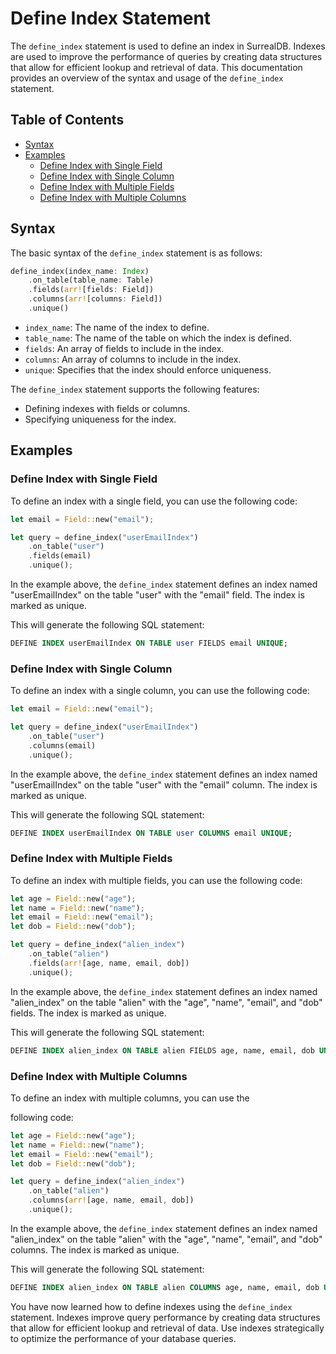 # Define Index Statement

The `define_index` statement is used to define an index in SurrealDB. Indexes are used to improve the performance of queries by creating data structures that allow for efficient lookup and retrieval of data. This documentation provides an overview of the syntax and usage of the `define_index` statement.

## Table of Contents

- [Syntax](#syntax)
- [Examples](#examples)
  - [Define Index with Single Field](#define-index-with-single-field)
  - [Define Index with Single Column](#define-index-with-single-column)
  - [Define Index with Multiple Fields](#define-index-with-multiple-fields)
  - [Define Index with Multiple Columns](#define-index-with-multiple-columns)

## Syntax

The basic syntax of the `define_index` statement is as follows:

```rust
define_index(index_name: Index)
    .on_table(table_name: Table)
    .fields(arr![fields: Field])
    .columns(arr![columns: Field])
    .unique()
```

- `index_name`: The name of the index to define.
- `table_name`: The name of the table on which the index is defined.
- `fields`: An array of fields to include in the index.
- `columns`: An array of columns to include in the index.
- `unique`: Specifies that the index should enforce uniqueness.

The `define_index` statement supports the following features:

- Defining indexes with fields or columns.
- Specifying uniqueness for the index.

## Examples

### Define Index with Single Field

To define an index with a single field, you can use the following code:

```rust
let email = Field::new("email");

let query = define_index("userEmailIndex")
    .on_table("user")
    .fields(email)
    .unique();
```

In the example above, the `define_index` statement defines an index named "userEmailIndex" on the table "user" with the "email" field. The index is marked as unique.

This will generate the following SQL statement:

```sql
DEFINE INDEX userEmailIndex ON TABLE user FIELDS email UNIQUE;
```

### Define Index with Single Column

To define an index with a single column, you can use the following code:

```rust
let email = Field::new("email");

let query = define_index("userEmailIndex")
    .on_table("user")
    .columns(email)
    .unique();
```

In the example above, the `define_index` statement defines an index named "userEmailIndex" on the table "user" with the "email" column. The index is marked as unique.

This will generate the following SQL statement:

```sql
DEFINE INDEX userEmailIndex ON TABLE user COLUMNS email UNIQUE;
```

### Define Index with Multiple Fields

To define an index with multiple fields, you can use the following code:

```rust
let age = Field::new("age");
let name = Field::new("name");
let email = Field::new("email");
let dob = Field::new("dob");

let query = define_index("alien_index")
    .on_table("alien")
    .fields(arr![age, name, email, dob])
    .unique();
```

In the example above, the `define_index` statement defines an index named "alien_index" on the table "alien" with the "age", "name", "email", and "dob" fields. The index is marked as unique.

This will generate the following SQL statement:

```sql
DEFINE INDEX alien_index ON TABLE alien FIELDS age, name, email, dob UNIQUE;
```

### Define Index with Multiple Columns

To define an index with multiple columns, you can use the

following code:

```rust
let age = Field::new("age");
let name = Field::new("name");
let email = Field::new("email");
let dob = Field::new("dob");

let query = define_index("alien_index")
    .on_table("alien")
    .columns(arr![age, name, email, dob])
    .unique();
```

In the example above, the `define_index` statement defines an index named "alien_index" on the table "alien" with the "age", "name", "email", and "dob" columns. The index is marked as unique.

This will generate the following SQL statement:

```sql
DEFINE INDEX alien_index ON TABLE alien COLUMNS age, name, email, dob UNIQUE;
```

You have now learned how to define indexes using the `define_index` statement. Indexes improve query performance by creating data structures that allow for efficient lookup and retrieval of data. Use indexes strategically to optimize the performance of your database queries.
